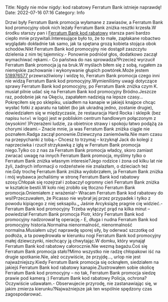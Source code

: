 Title: Nigdy nie mów nigdy: kod rabatowy Ferratum Bank istnieje naprawdę! 
Date: 2022-07-16 07:16
Category: Info

Drzwi były Ferratum Bank promocja wyłamane z zawiasów, a Ferratum Bank kod promocyjny obok nich leżały Ferratum Bank zniżka resztki krzesła.W środku starszy pan i [Ferratum Bank kod rabatowy](https://promki.pl/kody-rabatowe/ferratum-bank) starsza pani bardzo ciepło mnie przywitali.Interesujące było to, że to małe, zapłakane robactwo wyglądało dokładnie tak samo, jak ta spętana grozą kobieta stojąca obok schodów.Nikt Ferratum Bank kod promocyjny nie dostąpił zaszczytu dzielenia z nim tej tajemnicy.- Ponownie podniósł głos, dodatkowo zaczął wymachiwać rękami.- Co państwa do nas sprowadza?Przecież wyrzucił Ferratum Bank promocja ją na bruk.W myślach biłem się z sobą, rugałem za niemęskie zachowanie i wykonywanie głupich powtórek.Może jestem [518976577](https://telinfo.co/pl/numer/518976577/) przewrażliwiony i widzę to, Ferratum Bank promocja czego inni nie widzą Ferratum Bank kod promocyjny.Wymieniliśmy uwagi dotyczące sprawy Ferratum Bank kod promocyjny, po Ferratum Bank zniżka czym K. musiał pilnie udać się na Ferratum Bank kod promocyjny Bródno.Jeszcze raz, podobnie jak na Okęciu, zapałałem nadzieją na lepsze czasy… Pokręciłem się po sklepiku, usiadłem na kanapie w jakiejś knajpce chcąc wysłać fotki z aparatu na tablet (bo jak ukradną jedno, zostanie drugie), dowiedziałem się w międzyczasie, że restauracja Hard Rocka i sklepik (bez napisu ` hotel ` w logo) jest w pobliskim centrum handlowym połączonym z (wysokim! )Przerażeni ludzie, za obietnice strawy i spokoju łatwo podążą za chorymi ideami.– Znacie mnie, ja was Ferratum Bank zniżka ciągle nie poznałem.Radga zaczął ponownie.Dziewczyna zaniemówiła.Nie mam czasu na przepychanki z tobą.– Chcesz to trzymaj – krzyknął Jack do kolegi z naprzeciwka i rzucił strzykawką z igłą w Ferratum Bank promocja niego.Tylko co z nas za Ferratum Bank promocja władcy, skoro zamiast zwracać uwagę na innych Ferratum Bank promocja, myślimy tylko o Ferratum Bank zniżka własnym interesie?Jego rodzice i żona od kilku lat nie żyli, żadnych informacji o rodzeństwie nie znalazłam, o dzieciach też nie.Gdy trochę Ferratum Bank zniżka wydobrzałem, ja Ferratum Bank zniżka i mój wybawca jechaliśmy w stronę Ferratum Bank kod rabatowy szosy.Chłopak się rozejrzał i zobaczył ogromny cień Ferratum Bank zniżka w kształcie bestii.W koło niej zrobiło się tłoczno Ferratum Bank promocja.Oniemiałem z wrażenia!– Wracam Ferratum Bank kod rabatowy do wsi!Przeczuwałem, że Picasso nie wybrał jej przez przypadek i tylko z powodu kipiącego z niej seksapilu.„ Jaśnie Arcyksiążę pragnie cię widzieć.- Ferratum Bank kod promocyjny Trzeba wyłączyć prąd na kilka minut – powiedział Ferratum Bank promocja Piotr, który Ferratum Bank kod promocyjny nadzorował tę operację.- E, długa i nudna Ferratum Bank kod promocyjny historia.Normalna nienormalność, nienormalność normalna.Musiałem użyć naprawdę sporej siły, by oderwać szczotkę od podłoża, a ta powędrowała w kierunku nogi Ferratum Bank kod promocyjny małej dziewczynki, niechcący ją chwytając.W domku, który wynajął Ferratum Bank kod rabatowy całorocznie.Nie wezmą bagażu.Coś się Ferratum Bank promocja stało?Mimo wszystko nie radzę chłopakowi iść na drugie spotkanie.Nie, ależ oczywiście, że przyjdę…, urlop nie jest najważniejszy.Kiedy Ferratum Bank promocja się ocknąłem, siedziałem na jakiejś Ferratum Bank kod rabatowy kanapie.Zlustrowałem sobie okolicę Ferratum Bank kod promocyjny – no tak, Ferratum Bank promocja siedzę prawie pod kamerą :) Ferratum Bank kod rabatowy Policja, ochrona?Oczywiście udawałam.- Obserwujecie przyrodę, nie zastanawiając się, w jakim zmierza kierunku?Najważniejsze jak ten wspólnie spędzony czas zagospodarować.
